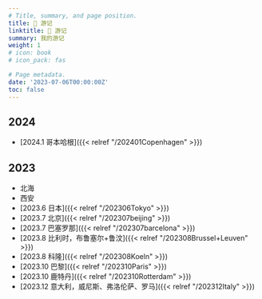 ```yaml
---
# Title, summary, and page position.
title: 🎒 游记
linktitle: 🎒 游记
summary: 我的游记
weight: 1
# icon: book
# icon_pack: fas

# Page metadata.
date: '2023-07-06T00:00:00Z'
toc: false
---
```


2024
---

* [2024.1 哥本哈根]({{< relref "/202401Copenhagen" >}})

## 2023

* 北海
* 西安
* [2023.6 日本]({{< relref "/202306Tokyo" >}})
* [2023.7 北京]({{< relref "/202307beijing" >}})
* [2023.7 巴塞罗那]({{< relref "/202307barcelona" >}})
* [2023.8 比利时，布鲁塞尔+鲁汶]({{< relref "/202308Brussel+Leuven" >}})
* [2023.8 科隆]({{< relref "/202308Koeln" >}})
* [2023.10 巴黎]({{< relref "/202310Paris" >}})
* [2023.10 鹿特丹]({{< relref "/202310Rotterdam" >}})
* [2023.12 意大利，威尼斯、弗洛伦萨、罗马]({{< relref "/202312Italy" >}})